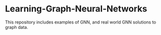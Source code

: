 # Learning-Graph-Neural-Networks
This repository includes examples of GNN, and real world GNN solutions to graph data.
